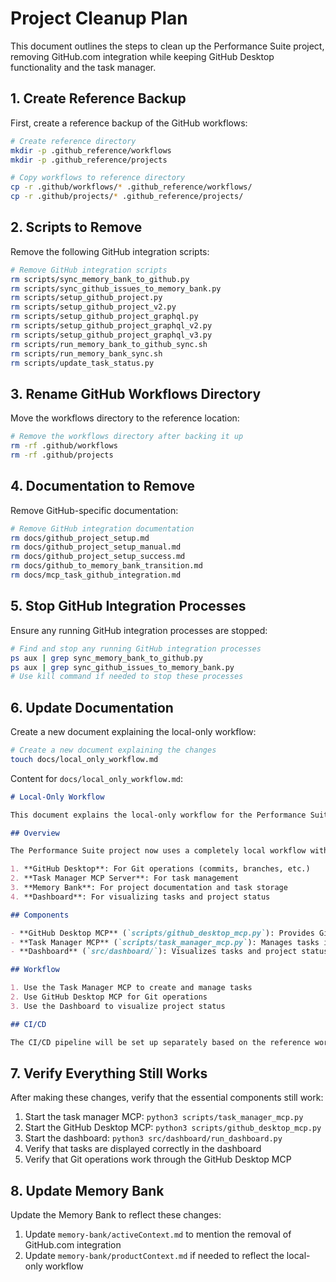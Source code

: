 # Project Cleanup Plan

This document outlines the steps to clean up the Performance Suite project, removing GitHub.com integration while keeping GitHub Desktop functionality and the task manager.

## 1. Create Reference Backup

First, create a reference backup of the GitHub workflows:

```bash
# Create reference directory
mkdir -p .github_reference/workflows
mkdir -p .github_reference/projects

# Copy workflows to reference directory
cp -r .github/workflows/* .github_reference/workflows/
cp -r .github/projects/* .github_reference/projects/
```

## 2. Scripts to Remove

Remove the following GitHub integration scripts:

```bash
# Remove GitHub integration scripts
rm scripts/sync_memory_bank_to_github.py
rm scripts/sync_github_issues_to_memory_bank.py
rm scripts/setup_github_project.py
rm scripts/setup_github_project_v2.py
rm scripts/setup_github_project_graphql.py
rm scripts/setup_github_project_graphql_v2.py
rm scripts/setup_github_project_graphql_v3.py
rm scripts/run_memory_bank_to_github_sync.sh
rm scripts/run_memory_bank_sync.sh
rm scripts/update_task_status.py
```

## 3. Rename GitHub Workflows Directory

Move the workflows directory to the reference location:

```bash
# Remove the workflows directory after backing it up
rm -rf .github/workflows
rm -rf .github/projects
```

## 4. Documentation to Remove

Remove GitHub-specific documentation:

```bash
# Remove GitHub integration documentation
rm docs/github_project_setup.md
rm docs/github_project_setup_manual.md
rm docs/github_project_setup_success.md
rm docs/github_to_memory_bank_transition.md
rm docs/mcp_task_github_integration.md
```

## 5. Stop GitHub Integration Processes

Ensure any running GitHub integration processes are stopped:

```bash
# Find and stop any running GitHub integration processes
ps aux | grep sync_memory_bank_to_github.py
ps aux | grep sync_github_issues_to_memory_bank.py
# Use kill command if needed to stop these processes
```

## 6. Update Documentation

Create a new document explaining the local-only workflow:

```bash
# Create a new document explaining the changes
touch docs/local_only_workflow.md
```

Content for `docs/local_only_workflow.md`:

```markdown
# Local-Only Workflow

This document explains the local-only workflow for the Performance Suite project after removing GitHub.com integration.

## Overview

The Performance Suite project now uses a completely local workflow with:

1. **GitHub Desktop**: For Git operations (commits, branches, etc.)
2. **Task Manager MCP Server**: For task management
3. **Memory Bank**: For project documentation and task storage
4. **Dashboard**: For visualizing tasks and project status

## Components

- **GitHub Desktop MCP** (`scripts/github_desktop_mcp.py`): Provides Git operations through the MCP interface
- **Task Manager MCP** (`scripts/task_manager_mcp.py`): Manages tasks in the Memory Bank
- **Dashboard** (`src/dashboard/`): Visualizes tasks and project status

## Workflow

1. Use the Task Manager MCP to create and manage tasks
2. Use GitHub Desktop MCP for Git operations
3. Use the Dashboard to visualize project status

## CI/CD

The CI/CD pipeline will be set up separately based on the reference workflows in `.github_reference/`.
```

## 7. Verify Everything Still Works

After making these changes, verify that the essential components still work:

1. Start the task manager MCP: `python3 scripts/task_manager_mcp.py`
2. Start the GitHub Desktop MCP: `python3 scripts/github_desktop_mcp.py`
3. Start the dashboard: `python3 src/dashboard/run_dashboard.py`
4. Verify that tasks are displayed correctly in the dashboard
5. Verify that Git operations work through the GitHub Desktop MCP

## 8. Update Memory Bank

Update the Memory Bank to reflect these changes:

1. Update `memory-bank/activeContext.md` to mention the removal of GitHub.com integration
2. Update `memory-bank/productContext.md` if needed to reflect the local-only workflow